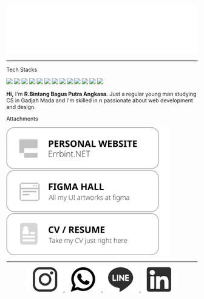 <div align="center">
    <img src="https://raw.githubusercontent.com/stackoverprof/stackoverprof/main/errbint500.gif" alt="" >
</div>

---

Tech Stacks

![](https://img.shields.io/badge/JAVASCRIPT%20-%23323330.svg?&style=flat&logo=javascript&logoColor=F0DB4F) 
![](https://img.shields.io/badge/PHP%20-%23474A8A.svg?&style=flat&logo=php&logoColor=white) 
![](https://img.shields.io/badge/REACT%20-%232DB2D4.svg?&style=flat&logo=react&logoColor=white) 
![](https://img.shields.io/badge/NEXT%20-%23000000.svg?&style=flat&logo=next.js&logoColor=white) 
![](https://img.shields.io/badge/VUE%20-%234FC08D.svg?&style=flat&logo=vue.js&logoColor=white) 
![](https://img.shields.io/badge/FIGMA%20-%23F24E1E.svg?&style=flat&logo=figma&logoColor=white) 
![](https://img.shields.io/badge/NODE%20-%233C873A.svg?&style=flat&logo=node.js&logoColor=white) 
![](https://img.shields.io/badge/ex_EXPRESS%20-%235f5f5f.svg) 
![](https://img.shields.io/badge/LARAVEL%20-%23FB503B.svg?&style=flat&logo=laravel&logoColor=white) 
![](https://img.shields.io/badge/FIREBASE%20-%23FFA611.svg?&style=flat&logo=firebase&logoColor=white) 
![](https://img.shields.io/badge/MONGODB%20-%235Ca75A.svg?&style=flat&logo=mongodb&logoColor=white) 
![](https://img.shields.io/badge/MYSQL%20-%2300758F.svg?&style=flat&logo=mysql&logoColor=white) 
![](https://img.shields.io/badge/et%20cetera...%20-%23fafafa.svg)

**Hi,**
I'm  **R.Bintang Bagus Putra Angkasa.** Just a regular young man studying CS in Gadjah Mada and I'm skilled in n passionate about web development and design.



Attachments

[![Foo](https://raw.githubusercontent.com/stackoverprof/stackoverprof/main/btn1.svg)](http://errbint.net/)
[![Foo](https://raw.githubusercontent.com/stackoverprof/stackoverprof/main/btn2.svg)](https://bit.ly/er-figma) 
[![Foo](https://raw.githubusercontent.com/stackoverprof/stackoverprof/main/btn3.svg)](https://drive.google.com/drive/folders/1NrqRHTAxg_E43Q3-bFoplH-FD24TKeV4?usp=sharing)

------

<div align="center">
    <a href="https://instagram.com/errbint">
        <img src="https://raw.githubusercontent.com/stackoverprof/stackoverprof/main/ig.svg" alt="">
    </a>  
    <a href="https://wa.me/628988355006">
        <img src="https://raw.githubusercontent.com/stackoverprof/stackoverprof/main/whatsapp.svg" alt="">
    </a>  
    <a href="https://line.me/ti/p/FwXuuM_qrV">
        <img src="https://raw.githubusercontent.com/stackoverprof/stackoverprof/main/line.svg" alt="">
    </a>  
    <a href="https://www.linkedin.com/in/r-bintang-bagus-putra-angkasa-41a6b1188">
        <img src="https://raw.githubusercontent.com/stackoverprof/stackoverprof/main/linkedin.svg" alt="">
    </a>
</div>
